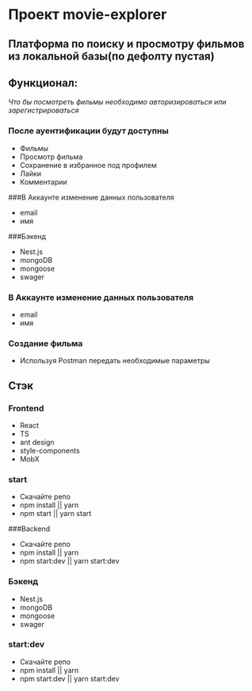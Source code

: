 # Проект movie-explorer

## Платформа по поиску и просмотру фильмов из локальной базы(по дефолту пустая)

## Функционал:
 *Что бы посмотреть фильмы необходимо авторизироваться или зарегистрироваться*
 
### После ауентификации будут доступны
- Фильмы
- Просмотр фильма
- Сохранение в избранное под профилем
- Лайки
- Комментарии

###В Аккаунте изменение данных пользователя
- email
- имя

###Бэкенд
- Nest.js
- mongoDB
- mongoose
- swager

### В Аккаунте изменение данных пользователя
 - email
 - имя

### Создание фильма
- Используя Postman передать необходимые параметры
 
## Стэк
### Frontend
- React
- TS
- ant design
- style-components
- MobX

### start
- Скачайте репо
- npm install || yarn
- npm start || yarn start

###Backend
- Скачайте репо
- npm install || yarn
- npm start:dev || yarn start:dev

### Бэкенд
 - Nest.js
 - mongoDB
 - mongoose
 - swager

### start:dev
- Скачайте репо
- npm install || yarn
- npm start:dev || yarn start:dev

